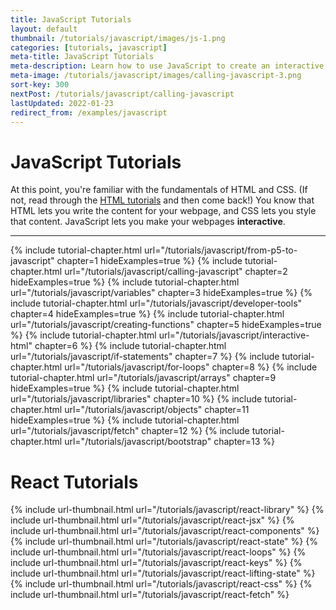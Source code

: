 ```yaml
---
title: JavaScript Tutorials
layout: default
thumbnail: /tutorials/javascript/images/js-1.png
categories: [tutorials, javascript]
meta-title: JavaScript Tutorials
meta-description: Learn how to use JavaScript to create an interactive webpage.
meta-image: /tutorials/javascript/images/calling-javascript-3.png
sort-key: 300
nextPost: /tutorials/javascript/calling-javascript
lastUpdated: 2022-01-23
redirect_from: /examples/javascript
---
```


# JavaScript Tutorials

At this point, you're familiar with the fundamentals of HTML and CSS. (If not, read through the [HTML tutorials](/tutorials/html) and then come back!) You know that HTML lets you write the content for your webpage, and CSS lets you style that content. JavaScript lets you make your webpages **interactive**.

---

{% include tutorial-chapter.html url="/tutorials/javascript/from-p5-to-javascript" chapter=1 hideExamples=true %}
{% include tutorial-chapter.html url="/tutorials/javascript/calling-javascript" chapter=2 hideExamples=true %}
{% include tutorial-chapter.html url="/tutorials/javascript/variables" chapter=3 hideExamples=true %}
{% include tutorial-chapter.html url="/tutorials/javascript/developer-tools" chapter=4 hideExamples=true %}
{% include tutorial-chapter.html url="/tutorials/javascript/creating-functions" chapter=5 hideExamples=true %}
{% include tutorial-chapter.html url="/tutorials/javascript/interactive-html" chapter=6 %}
{% include tutorial-chapter.html url="/tutorials/javascript/if-statements" chapter=7 %}
{% include tutorial-chapter.html url="/tutorials/javascript/for-loops" chapter=8 %}
{% include tutorial-chapter.html url="/tutorials/javascript/arrays" chapter=9 hideExamples=true %}
{% include tutorial-chapter.html url="/tutorials/javascript/libraries" chapter=10 %}
{% include tutorial-chapter.html url="/tutorials/javascript/objects" chapter=11 hideExamples=true %}
{% include tutorial-chapter.html url="/tutorials/javascript/fetch" chapter=12 %}
{% include tutorial-chapter.html url="/tutorials/javascript/bootstrap" chapter=13 %}

# React Tutorials

<div class="thumbnail-link-container">
{% include url-thumbnail.html url="/tutorials/javascript/react-library" %}
{% include url-thumbnail.html url="/tutorials/javascript/react-jsx" %}
{% include url-thumbnail.html url="/tutorials/javascript/react-components" %}
{% include url-thumbnail.html url="/tutorials/javascript/react-state" %}
{% include url-thumbnail.html url="/tutorials/javascript/react-loops" %}
{% include url-thumbnail.html url="/tutorials/javascript/react-keys" %}
{% include url-thumbnail.html url="/tutorials/javascript/react-lifting-state" %}
{% include url-thumbnail.html url="/tutorials/javascript/react-css" %}
{% include url-thumbnail.html url="/tutorials/javascript/react-fetch" %}
</div>
